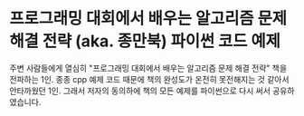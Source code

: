 # 프로그래밍 대회에서 배우는 알고리즘 문제 해결 전략 (aka. 종만북) 파이썬 코드 예제
주변 사람들에게 열심히 "프로그래밍 대회에서 배우는 알고리즘 문제 해결 전략" 책을 전파하는 1인.
종종 cpp 예제 코드 때문에 책의 완성도가 온전히 못전해지는 것 같아서 안타까웠던 1인.
그래서 저자의 동의하에 책의 모든 예제를 파이썬으로 다시 써서 공유하였습니다.
